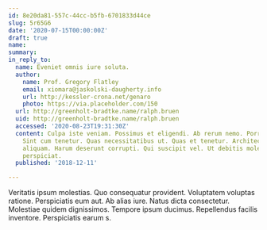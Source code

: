 ```yaml
---
id: 8e20da81-557c-44cc-b5fb-6701833d44ce
slug: 5r65G6
date: '2020-07-15T00:00:00Z'
draft: true
name: 
summary: 
in_reply_to:
  name: Eveniet omnis iure soluta.
  author:
    name: Prof. Gregory Flatley
    email: xiomara@jaskolski-daugherty.info
    url: http://kessler-crona.net/genaro
    photo: https://via.placeholder.com/150
  url: http://greenholt-bradtke.name/ralph.bruen
  uid: http://greenholt-bradtke.name/ralph.bruen
  accessed: '2020-08-23T19:31:30Z'
  content: Culpa iste veniam. Possimus et eligendi. Ab rerum nemo. Porro qui aspernatur.
    Sint cum tenetur. Quas necessitatibus ut. Quas et tenetur. Architecto nesciunt
    aliquam. Harum deserunt corrupti. Qui suscipit vel. Ut debitis molestias. Ducimus
    perspiciat.
  published: '2018-12-11'

---
```


Veritatis ipsum molestias. Quo consequatur provident. Voluptatem voluptas ratione. Perspiciatis eum aut. Ab alias iure. Natus dicta consectetur. Molestiae quidem dignissimos. Tempore ipsum ducimus. Repellendus facilis inventore. Perspiciatis earum s.
